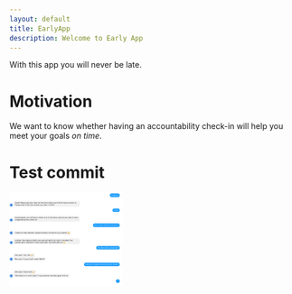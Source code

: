 ```yaml
---
layout: default
title: EarlyApp
description: Welcome to Early App
---
```


With this app you will never be late. 

# Motivation
We want to know whether having an accountability check-in will help you meet your goals *on time*.

# Test commit
<img src="convo_screenshot.png" alt="drawing" style="width:200px;"/>
